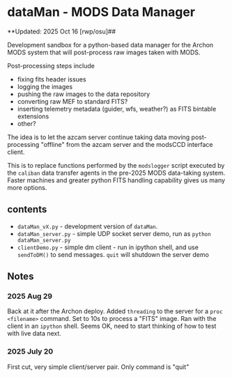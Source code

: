 # dataMan - MODS Data Manager

**Updated: 2025 Oct 16 [rwp/osu]##

Development sandbox for a python-based data manager for the Archon MODS 
system that will post-process raw images taken with MODS.

Post-processing steps include
 * fixing fits header issues
 * logging the images
 * pushing the raw images to the data repository
 * converting raw MEF to standard FITS?
 * inserting telemetry metadata (guider, wfs, weather?) as FITS bintable extensions
 * other?

The idea is to let the azcam server continue taking data moving post-processing "offline" from
the azcam server and the modsCCD interface client.  

This is to replace functions performed by the `modslogger` script executed by the `caliban` data
transfer agents in the pre-2025 MODS data-taking system. Faster machines and greater python
FITS handling capability gives us many more options.

## contents

 * `dataMan_vX.py` - development version of `dataMan`.
 * `dataMan_server.py` - simple UDP socket server demo, run as `python dataMan_server.py`
 * `clientDemo.py` - simple dm client - run in ipython shell, and use `sendToDM()` to send messages. `quit` will shutdown the server demo

## Notes

### 2025 Aug 29
Back at it after the Archon deploy. Added `threading` to the server for a `proc <filename>` command. Set to 10s to process a "FITS" image.
Ran with the client in an `ipython` shell.  Seems OK, need to start thinking of how to test with live data next.

### 2025 July 20
First cut, very simple client/server pair.  Only command is "quit"


